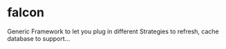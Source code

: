 # falcon
Generic Framework to let you plug in different Strategies to refresh, cache database to support...


